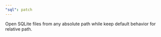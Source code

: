 ```yaml
---
"sql": patch
---
```


Open SQLite files from any absolute path while keep default behavior for relative path.